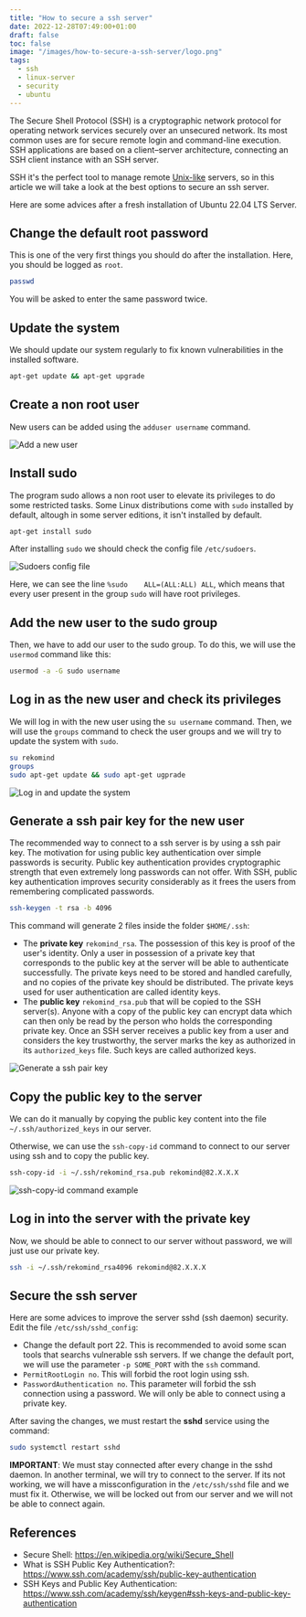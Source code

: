 ```yaml
---
title: "How to secure a ssh server"
date: 2022-12-28T07:49:00+01:00
draft: false
toc: false
image: "/images/how-to-secure-a-ssh-server/logo.png"
tags:
  - ssh
  - linux-server
  - security
  - ubuntu
---
```

The Secure Shell Protocol (SSH) is a cryptographic network protocol for operating network services securely over an unsecured network. Its most common uses are for secure remote login and command-line execution. SSH applications are based on a client–server architecture, connecting an SSH client instance with an SSH server.

SSH it's the perfect tool to manage remote [Unix-like](https://en.wikipedia.org/wiki/Unix-like) servers, so in this article we will take a look at the best options to secure an ssh server.

Here are some advices after a fresh installation of Ubuntu 22.04 LTS Server.

## Change the default root password

This is one of the very first things you should do after the installation. Here, you should be logged as `root`.

```bash
passwd
```

You will be asked to enter the same password twice.

## Update the system

We should update our system regularly to fix known vulnerabilities in the installed software.

```bash
apt-get update && apt-get upgrade
```

## Create a non root user

New users can be added using the `adduser username` command.

![Add a new user](/images/how-to-secure-a-ssh-server/adduser.png#center)

## Install sudo

The program sudo allows a non root user to elevate its privileges to do some restricted tasks.
Some Linux distributions come with `sudo` installed by default, altough in some server editions, it isn't installed by default.

```bash
apt-get install sudo
```

After installing `sudo` we should check the config file `/etc/sudoers`.

![Sudoers config file](/images/how-to-secure-a-ssh-server/sudoers.png#center)

Here, we can see the line `%sudo    ALL=(ALL:ALL) ALL`, which means that every user present in the group `sudo` will have root privileges.

## Add the new user to the sudo group

Then, we have to add our user to the sudo group. To do this, we will use the `usermod` command like this:

```bash
usermod -a -G sudo username
```

## Log in as the new user and check its privileges

We will log in with the new user using the `su username` command. Then, we will use the `groups` command to check the user groups and we will try to update the system with `sudo`.

```bash
su rekomind
groups
sudo apt-get update && sudo apt-get ugprade
```

![Log in and update the system](/images/how-to-secure-a-ssh-server/check-user-groups.png#center)

## Generate a ssh pair key for the new user

The recommended way to connect to a ssh server is by using a ssh pair key. The motivation for using public key authentication over simple passwords is security. Public key authentication provides cryptographic strength that even extremely long passwords can not offer. With SSH, public key authentication improves security considerably as it frees the users from remembering complicated passwords.

```bash
ssh-keygen -t rsa -b 4096
```

This command will generate 2 files inside the folder `$HOME/.ssh`:
* The **private key** `rekomind_rsa`. The possession of this key is proof of the user's identity. Only a user in possession of a private key that corresponds to the public key at the server will be able to authenticate successfully. The private keys need to be stored and handled carefully, and no copies of the private key should be distributed. The private keys used for user authentication are called identity keys.
* The **public key** `rekomind_rsa.pub` that will be copied to the SSH server(s). Anyone with a copy of the public key can encrypt data which can then only be read by the person who holds the corresponding private key. Once an SSH server receives a public key from a user and considers the key trustworthy, the server marks the key as authorized in its `authorized_keys` file. Such keys are called authorized keys.

![Generate a ssh pair key](/images/how-to-secure-a-ssh-server/ssh-keygen.png#center)

## Copy the public key to the server

We can do it manually by copying the public key content into the file `~/.ssh/authorized_keys` in our server.

Otherwise, we can use the `ssh-copy-id` command to connect to our server using ssh and to copy the public key.

```bash
ssh-copy-id -i ~/.ssh/rekomind_rsa.pub rekomind@82.X.X.X
```

![ssh-copy-id command example](/images/how-to-secure-a-ssh-server/ssh-copy-id.png#center)

## Log in into the server with the private key

Now, we should be able to connect to our server without password, we will just use our private key.

```bash
ssh -i ~/.ssh/rekomind_rsa4096 rekomind@82.X.X.X
```

## Secure the ssh server

Here are some advices to improve the server sshd (ssh daemon) security. Edit the file `/etc/ssh/sshd_config`:

* Change the default port 22. This is recommended to avoid some scan tools that searchs vulnerable ssh servers. If we change the default port, we will use the parameter `-p SOME_PORT` with the `ssh` command.
* `PermitRootLogin no`. This will forbid the root login using ssh.
* `PasswordAuthentication no`. This parameter will forbid the ssh connection using a password. We will only be able to connect using a private key.

After saving the changes, we must restart the **sshd** service using the command: 

```bash
sudo systemctl restart sshd
```

**IMPORTANT**: We must stay connected after every change in the sshd daemon. In another terminal, we will try to connect to the server. If its not working, we will have a missconfiguration in the `/etc/ssh/sshd` file and we must fix it. Otherwise, we will be locked out from our server and we will not be able to connect again.

## References

* Secure Shell: https://en.wikipedia.org/wiki/Secure_Shell
* What is SSH Public Key Authentication?: https://www.ssh.com/academy/ssh/public-key-authentication
* SSH Keys and Public Key Authentication: https://www.ssh.com/academy/ssh/keygen#ssh-keys-and-public-key-authentication